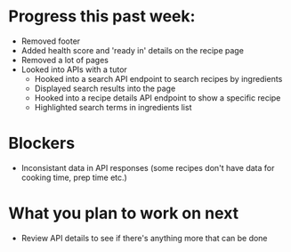 # Progress this past week: 
- Removed footer
- Added health score and 'ready in' details on the recipe page
- Removed a lot of pages
- Looked into APIs with a tutor
    - Hooked into a search API endpoint to search recipes by ingredients
    - Displayed search results into the page
    - Hooked into a recipe details API endpoint to show a specific recipe
    - Highlighted search terms in ingredients list

# Blockers
- Inconsistant data in API responses (some recipes don't have data for cooking time, prep time etc.)

# What you plan to work on next
- Review API details to see if there's anything more that can be done